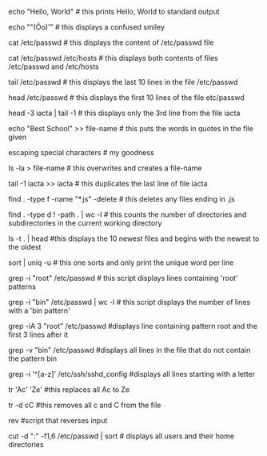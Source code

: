 echo "Hello, World" # this prints Hello, World to standard output

echo "\"(Ôo)'" # this displays a confused smiley

cat /etc/passwd # this displays the content of /etc/passwd file

cat /etc/passwd /etc/hosts # this displays both contents of files /etc/passwd and /etc/hosts

tail /etc/passwd # this displays the last 10 lines in the file /etc/passwd

head /etc/passwd # this displays the first 10 lines of the file etc/passwd

head -3 iacta | tail -1 # this displays only the 3rd line from the file iacta

echo "Best School" >> file-name # this puts the words in quotes in the file given

escaping special characters # my goodness

ls -la > file-name # this overwrites and creates a file-name

tail -1 iacta >> iacta # this duplicates the last line of file iacta

find . -type f -name "*.js" -delete # this deletes any files ending in .js

find . -type d ! -path . | wc -l # this counts the number of directories and subdirectories in the current working directory

ls -t . | head #this displays the 10 newest files and begins with the newest to the oldest

sort | uniq -u # this one sorts and only print the unique word per line

grep  -i "root" /etc/passwd # this script displays lines containing 'root' patterns

grep -i "bin" /etc/passwd | wc -l # this script displays the number of lines with a 'bin pattern'

grep -iA 3 "root" /etc/passwd #displays line containing pattern root and the first 3 lines after it

grep -v "bin" /etc/passwd #displays all lines in the file that do not contain the pattern bin

grep -i '^[a-z]' /etc/ssh/sshd_config #displays all lines starting with a letter

tr 'Ac' 'Ze' #this replaces all Ac to Ze

tr -d cC #this removes all c and C from the file

rev #script that reverses input

cut -d ":" -f1,6 /etc/passwd | sort # displays all users and their home directories
